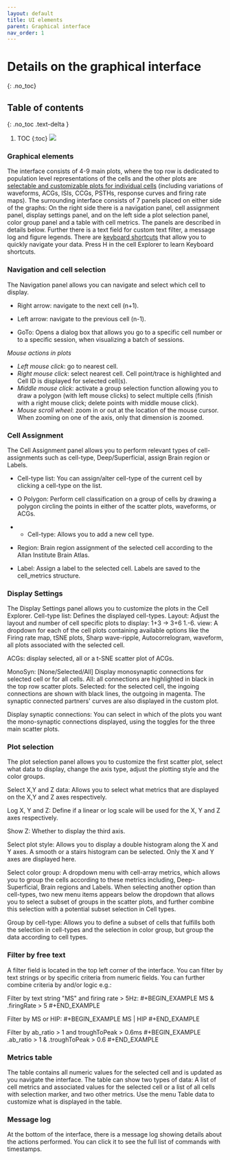 ```yaml
---
layout: default
title: UI elements
parent: Graphical interface
nav_order: 1
---
```

# Details on the graphical interface
{: .no_toc}
## Table of contents
{: .no_toc .text-delta }

1. TOC
{:toc}
![](https://buzsakilab.com/wp/wp-content/uploads/2019/11/Cell-Explorer-Interface-description-1.png)
### Graphical elements
The interface consists of 4-9 main plots, where the top row is dedicated to population level representations of the cells and the other plots are [selectable and customizable plots for individual cells](/interface/single-cell-plot-options/) (including variations of waveforms, ACGs, ISIs, CCGs, PSTHs, response curves and firing rate maps). The surrounding interface consists of 7 panels placed on either side of the graphs: On the right side there is a navigation panel, cell assignment panel, display settings panel, and on the left side a plot selection panel, color group panel and a table with cell metrics. The panels are described in details below. Further there is a text field for custom text filter, a message log and figure legends. There are [keyboard shortcuts](/interface/keyboard-shortcuts/) that allow you to quickly navigate your data. Press H in the cell Explorer to learn Keyboard shortcuts.

### Navigation and cell selection
The Navigation panel allows you can navigate and select which cell to display.
+ Right arrow: navigate to the next cell (n+1).

+ Left arrow: navigate to the previous cell (n-1).

+ GoTo: Opens a dialog box that allows you go to a specific cell number or to a specific session, when visualizing a batch of sessions.

*Mouse actions in plots*
+ *Left mouse click*: go to nearest cell. 
+ *Right mouse click*: select nearest cell. Cell point/trace is highlighted and Cell ID is displayed for selected cell(s).
+ *Middle mouse click*: activate a group selection function allowing you to draw a polygon (with left mouse clicks) to select multiple cells (finish with a right mouse click; delete points with middle mouse click).
+ *Mouse scroll wheel*: zoom in or out at the location of the mouse cursor. When zooming on one of the axis, only that dimension is zoomed. 

### Cell Assignment
The Cell Assignment panel allows you to perform relevant types of cell-assignments such as cell-type, Deep/Superficial, assign Brain region or Labels.

+ Cell-type list: You can assign/alter cell-type of the current cell by clicking a cell-type on the list. 

+ O Polygon: Perform cell classification on a group of cells by drawing a polygon circling the points in either of the scatter plots, waveforms, or ACGs. 

+ + Cell-type: Allows you to add a new cell type.

+ Region: Brain region assignment of the selected cell according to the Allan Institute Brain Atlas.

+ Label: Assign a label to the selected cell. Labels are saved to the cell_metrics structure.

### Display Settings
The Display Settings panel allows you to customize the plots in the Cell Explorer. 
Cell-type list: Defines the displayed cell-types. 
Layout: Adjust the layout and number of cell specific plots to display: 1+3 -> 3+6
1.-6. view: A dropdown for each of the cell plots containing available options like the Firing rate map, tSNE plots, Sharp wave-ripple, Autocorrelogram, waveform,  all plots associated with the selected cell.

ACGs: display selected, all or a t-SNE scatter plot of ACGs.

MonoSyn: [None/Selected/All] Display monosynaptic connections for selected cell or for all cells. All: all connections are highlighted in black in the top row scatter plots. Selected: for the selected cell, the ingoing connections are shown with black lines, the outgoing in magenta. The synaptic connected partners' curves are also displayed in the custom plot.

Display synaptic connections: You can select in which of the plots you want the mono-synaptic connections displayed, using the toggles for the three main scatter plots.

### Plot selection
The plot selection panel allows you to customize the first scatter plot, select what data to display, change the axis type, adjust the plotting style and the color groups.

Select X,Y and Z data: Allows you to select what metrics that are displayed on the X,Y and Z axes respectively.

Log X, Y and Z: Define if a linear or log scale will be used for the X, Y and Z axes respectively.

Show Z: Whether to display the third axis.

Select plot style: Allows you to display a double histogram along the X and Y axes. A smooth or a stairs histogram can be selected. Only the X and Y axes are displayed here.

Select color group: A dropdown menu with cell-array metrics, which allows you to group the cells according to these metrics including, Deep-Superficial, Brain regions and Labels. When selecting another option than cell-types, two new menu items appears below the dropdown that allows you to select a subset of groups in the scatter plots, and further combine this selection with a potential subset selection in Cell types.

Group by cell-type: Allows you to define a subset of cells that fulfills both the selection in cell-types and the selection in color group, but group the data according to cell types.

### Filter by free text
A filter field is located in the top left corner of the interface. You can filter by text strings or by specific criteria from numeric fields. You can further combine criteria by and/or logic e.g.:

Filter by text string "MS" and firing rate > 5Hz: 
#+BEGIN_EXAMPLE
MS & .firingRate > 5
#+END_EXAMPLE

Filter by MS or HIP:
#+BEGIN_EXAMPLE
MS | HIP
#+END_EXAMPLE

Filter by ab_ratio > 1 and troughToPeak > 0.6ms
#+BEGIN_EXAMPLE
.ab_ratio > 1 & .troughToPeak > 0.6
#+END_EXAMPLE

### Metrics table
The table contains all numeric values for the selected cell and is updated as you navigate the interface. The table can show two types of data: A list of cell metrics and associated values for the selected cell or a list of all cells with selection marker, and two other metrics. Use the menu Table data to customize what is displayed in the table.

### Message log
At the bottom of the interface, there is a message log showing details about the actions performed. You can click it to see the full list of commands with timestamps. 
